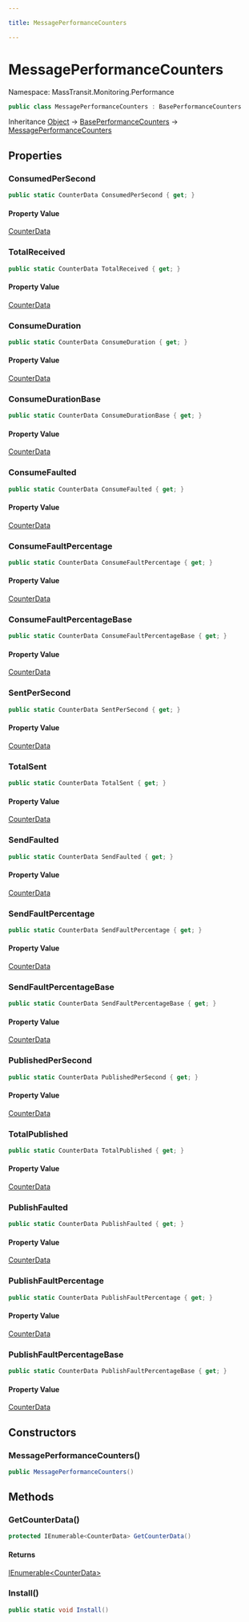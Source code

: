```yaml
---

title: MessagePerformanceCounters

---
```


# MessagePerformanceCounters

Namespace: MassTransit.Monitoring.Performance

```csharp
public class MessagePerformanceCounters : BasePerformanceCounters
```

Inheritance [Object](https://learn.microsoft.com/en-us/dotnet/api/system.object) → [BasePerformanceCounters](../masstransit-monitoring-performance/baseperformancecounters) → [MessagePerformanceCounters](../masstransit-monitoring-performance/messageperformancecounters)

## Properties

### **ConsumedPerSecond**

```csharp
public static CounterData ConsumedPerSecond { get; }
```

#### Property Value

[CounterData](../masstransit-monitoring-performance/counterdata)<br/>

### **TotalReceived**

```csharp
public static CounterData TotalReceived { get; }
```

#### Property Value

[CounterData](../masstransit-monitoring-performance/counterdata)<br/>

### **ConsumeDuration**

```csharp
public static CounterData ConsumeDuration { get; }
```

#### Property Value

[CounterData](../masstransit-monitoring-performance/counterdata)<br/>

### **ConsumeDurationBase**

```csharp
public static CounterData ConsumeDurationBase { get; }
```

#### Property Value

[CounterData](../masstransit-monitoring-performance/counterdata)<br/>

### **ConsumeFaulted**

```csharp
public static CounterData ConsumeFaulted { get; }
```

#### Property Value

[CounterData](../masstransit-monitoring-performance/counterdata)<br/>

### **ConsumeFaultPercentage**

```csharp
public static CounterData ConsumeFaultPercentage { get; }
```

#### Property Value

[CounterData](../masstransit-monitoring-performance/counterdata)<br/>

### **ConsumeFaultPercentageBase**

```csharp
public static CounterData ConsumeFaultPercentageBase { get; }
```

#### Property Value

[CounterData](../masstransit-monitoring-performance/counterdata)<br/>

### **SentPerSecond**

```csharp
public static CounterData SentPerSecond { get; }
```

#### Property Value

[CounterData](../masstransit-monitoring-performance/counterdata)<br/>

### **TotalSent**

```csharp
public static CounterData TotalSent { get; }
```

#### Property Value

[CounterData](../masstransit-monitoring-performance/counterdata)<br/>

### **SendFaulted**

```csharp
public static CounterData SendFaulted { get; }
```

#### Property Value

[CounterData](../masstransit-monitoring-performance/counterdata)<br/>

### **SendFaultPercentage**

```csharp
public static CounterData SendFaultPercentage { get; }
```

#### Property Value

[CounterData](../masstransit-monitoring-performance/counterdata)<br/>

### **SendFaultPercentageBase**

```csharp
public static CounterData SendFaultPercentageBase { get; }
```

#### Property Value

[CounterData](../masstransit-monitoring-performance/counterdata)<br/>

### **PublishedPerSecond**

```csharp
public static CounterData PublishedPerSecond { get; }
```

#### Property Value

[CounterData](../masstransit-monitoring-performance/counterdata)<br/>

### **TotalPublished**

```csharp
public static CounterData TotalPublished { get; }
```

#### Property Value

[CounterData](../masstransit-monitoring-performance/counterdata)<br/>

### **PublishFaulted**

```csharp
public static CounterData PublishFaulted { get; }
```

#### Property Value

[CounterData](../masstransit-monitoring-performance/counterdata)<br/>

### **PublishFaultPercentage**

```csharp
public static CounterData PublishFaultPercentage { get; }
```

#### Property Value

[CounterData](../masstransit-monitoring-performance/counterdata)<br/>

### **PublishFaultPercentageBase**

```csharp
public static CounterData PublishFaultPercentageBase { get; }
```

#### Property Value

[CounterData](../masstransit-monitoring-performance/counterdata)<br/>

## Constructors

### **MessagePerformanceCounters()**

```csharp
public MessagePerformanceCounters()
```

## Methods

### **GetCounterData()**

```csharp
protected IEnumerable<CounterData> GetCounterData()
```

#### Returns

[IEnumerable\<CounterData\>](https://learn.microsoft.com/en-us/dotnet/api/system.collections.generic.ienumerable-1)<br/>

### **Install()**

```csharp
public static void Install()
```
